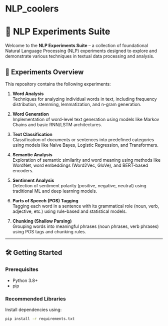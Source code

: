 # NLP_coolers
# 🧪 NLP Experiments Suite

Welcome to the **NLP Experiments Suite** – a collection of foundational Natural Language Processing (NLP) experiments designed to explore and demonstrate various techniques in textual data processing and analysis.

## 📁 Experiments Overview

This repository contains the following experiments:

1. **Word Analysis**  
   Techniques for analyzing individual words in text, including frequency distribution, stemming, lemmatization, and n-gram generation.

2. **Word Generation**  
   Implementation of word-level text generation using models like Markov Chains and basic RNN/LSTM architectures.

3. **Text Classification**  
   Classification of documents or sentences into predefined categories using models like Naive Bayes, Logistic Regression, and Transformers.

4. **Semantic Analysis**  
   Exploration of semantic similarity and word meaning using methods like WordNet, word embeddings (Word2Vec, GloVe), and BERT-based encoders.

5. **Sentiment Analysis**  
   Detection of sentiment polarity (positive, negative, neutral) using traditional ML and deep learning models.

6. **Parts of Speech (POS) Tagging**  
   Tagging each word in a sentence with its grammatical role (noun, verb, adjective, etc.) using rule-based and statistical models.

7. **Chunking (Shallow Parsing)**  
   Grouping words into meaningful phrases (noun phrases, verb phrases) using POS tags and chunking rules.

---

## 🛠️ Getting Started

### Prerequisites

- Python 3.8+
- pip

### Recommended Libraries

Install dependencies using:

```bash
pip install -r requirements.txt
